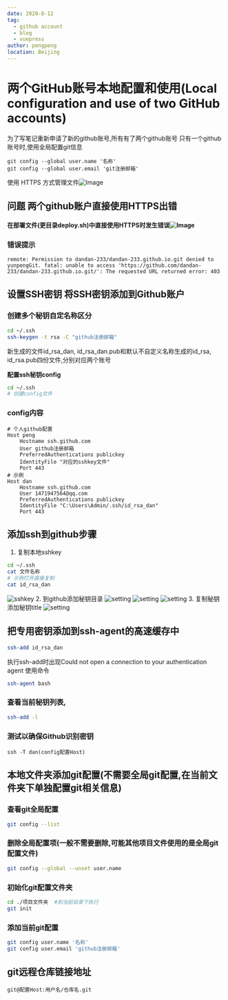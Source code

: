 ```yaml
---
date: 2020-8-12
tag: 
  - github account
  - blog
  - vuepress
author: pengpeng
location: Beijing  
---
```


# 两个GitHub账号本地配置和使用(Local configuration and use of two GitHub accounts)

为了写笔记重新申请了新的github账号,所有有了两个github账号
只有一个github账号时,使用全局配置git信息
```
git config --global user.name '名称'
git config --global user.email 'git注册邮箱'
```
使用 HTTPS 方式管理文件![Image](./../.vuepress/public/202008/HTTPS.jpg)
## 问题 两个github账户直接使用HTTPS出错
#### 在部署文件(更目录deploy.sh)中直接使用HTTPS时发生错误![Image](./../.vuepress/public/202008/HTTPSERROR.jpg)
### 错误提示
`remote: Permission to dandan-233/dandan-233.github.io.git denied to yunpengGit.
fatal: unable to access 'https://github.com/dandan-233/dandan-233.github.io.git/': The requested URL returned error: 403`

## 设置SSH密钥 将SSH密钥添加到Github账户
### 创建多个秘钥自定名称区分

``` bash
cd ~/.ssh
ssh-keygen -t rsa -C "github注册邮箱"
```
新生成的文件id_rsa_dan, id_rsa_dan.pub和默认不自定义名称生成的id_rsa, id_rsa.pub四份文件,分别对应两个账号

**配置ssh秘钥config**

```bash
cd ~/.ssh
# 创建config文件
```
### config内容

```
# 个人github配置
Host peng
    Hostname ssh.github.com
    User github注册邮箱
    PreferredAuthentications publickey 
    IdentityFile "对应的sshkey文件"
    Port 443
# 示例
Host dan
    Hostname ssh.github.com
    User 1471947564@qq.com
    PreferredAuthentications publickey 
    IdentityFile "C:\Users\Admin/.ssh/id_rsa_dan"
    Port 443
```

## 添加ssh到github步骤

1. 复制本地sshkey
```bash
cd ~/.ssh
cat 文件名称
# 示例打开直接复制
cat id_rsa_dan
```
![sshkey](./../.vuepress/public/202008/sshkey.jpg)
2. 到github添加秘钥目录
![setting](./../.vuepress/public/202008/sshkey-github1.jpg)
![setting](./../.vuepress/public/202008/sshkey-github2.jpg)
![setting](./../.vuepress/public/202008/sshkey-github3.jpg)
3. 复制秘钥添加秘钥title
![setting](./../.vuepress/public/202008/sshkey-github4.jpg)

## 把专用密钥添加到ssh-agent的高速缓存中
``` bash
ssh-add id_rsa_dan
```
执行ssh-add时出现Could not open a connection to your authentication agent 使用命令

```bash
ssh-agent bash
```

### 查看当前秘钥列表,

``` bash
ssh-add -l
```

### 测试以确保Github识别密钥

```
ssh -T dan(config配置Host)
```
## 本地文件夹添加git配置(不需要全局git配置,在当前文件夹下单独配置git相关信息)

### 查看git全局配置

```bash
git config --list
```

### 删除全局配置项(一般不需要删除,可能其他项目文件使用的是全局git配置文件)

```bash
git config --global --unset user.name
```

### 初始化git配置文件夹

```bash
cd ./项目文件夹  #到当前目录下执行
git init
```

### 添加当前git配置

```bash
git config user.name '名称'
git config user.email 'github注册邮箱'
```




## git远程仓库链接地址

```
git@配置Host:用户名/仓库名.git
```

